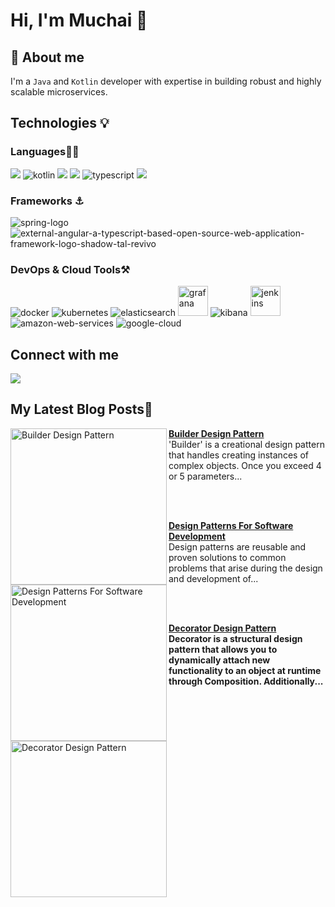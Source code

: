 # Hi, I'm Muchai 👋

<!--
**NdiranguMuchai/NdiranguMuchai** is a ✨ _special_ ✨ repository because its `README.md` (this file) appears on your GitHub profile.

Here are some ideas to get you started:

- 🔭 I’m currently working on ...
- 🌱 I’m currently learning ...
- 👯 I’m looking to collaborate on ...
- 🤔 I’m looking for help with ...
- 💬 Ask me about ...
- 📫 How to reach me: ...
- 😄 Pronouns: ...
- ⚡ Fun fact: ...
-->

## :rocket: About me

I'm a `Java` and `Kotlin` developer with expertise in building robust and highly scalable microservices. 

 
 ## Technologies :bulb:
 
 ### Languages✍🏼

<img src="https://img.icons8.com/color/48/000000/java-coffee-cup-logo--v2.png"/> <img src="https://img.icons8.com/color/48/kotlin.png" alt="kotlin"/> <img src="https://img.icons8.com/color/48/000000/html-5--v1.png"/>  <img src="https://img.icons8.com/color/48/000000/javascript--v1.png"/> <img src="https://img.icons8.com/color/48/typescript.png" alt="typescript"/> <img src="https://img.icons8.com/color/48/000000/css3.png"/> 


### Frameworks :anchor:

<img src="https://img.icons8.com/color/48/spring-logo.png" alt="spring-logo"/> <img src="https://img.icons8.com/external-tal-revivo-shadow-tal-revivo/48/external-angular-a-typescript-based-open-source-web-application-framework-logo-shadow-tal-revivo.png" alt="external-angular-a-typescript-based-open-source-web-application-framework-logo-shadow-tal-revivo"/>


### DevOps & Cloud Tools⚒️

<img src="https://img.icons8.com/color/48/docker.png" alt="docker"/> <img src="https://img.icons8.com/color/48/kubernetes.png" alt="kubernetes"/> <img src="https://img.icons8.com/color/48/elasticsearch.png" alt="elasticsearch"/> <img width="48" height="48" src="https://img.icons8.com/fluency/48/grafana.png" alt="grafana"/> <img src="https://img.icons8.com/color/48/kibana.png" alt="kibana"/> <img width="48" height="48" src="https://img.icons8.com/color/48/jenkins.png" alt="jenkins"/> <img src="https://img.icons8.com/color/48/amazon-web-services.png" alt="amazon-web-services"/> <img src="https://img.icons8.com/fluency/48/google-cloud.png" alt="google-cloud"/>
 
 
## Connect with me
  
<p align="left">  

<a href="https://www.linkedin.com/in/david-muchai-65b93317a/" target="blank"><img src="https://img.icons8.com/color/35/000000/linkedin.png"/></a>

</p>


## My Latest Blog Posts📖

<!-- HASHNODE_BLOG:START -->

<p align="left">
<a href="https://www.linkedin.com/pulse/builder-design-pattern-david-muchai-rotjf%3FtrackingId=R%252B16oxK6TgWrf2zhxBN2nA%253D%253D/?trackingId=R%2B16oxK6TgWrf2zhxBN2nA%3D%3D" title="Builder Design Pattern"><img src="https://github.com/NdiranguMuchai/NdiranguMuchai/assets/47880944/4facc13c-fc87-4b97-86db-5d523f068823" alt="Builder Design Pattern" width="250px" align="left" /></a>
<a href="https://www.linkedin.com/pulse/builder-design-pattern-david-muchai-rotjf%3FtrackingId=R%252B16oxK6TgWrf2zhxBN2nA%253D%253D/?trackingId=R%2B16oxK6TgWrf2zhxBN2nA%3D%3D" title="Builder Design Pattern"><strong>Builder Design Pattern</strong></a>
<br/> 'Builder' is a creational design pattern that handles creating instances of complex objects. Once you exceed 4 or 5 parameters... 
</p>
 <br/>
 <br/>

<p align="left">
<a href="https://www.linkedin.com/pulse/design-patterns-software-development-david-muchai-4cydf%3FtrackingId=2htDZqZQQ1uHXESRvSSEOA%253D%253D/?trackingId=2htDZqZQQ1uHXESRvSSEOA%3D%3D" title="Design Patterns For Software Development"><img src="https://github.com/NdiranguMuchai/NdiranguMuchai/assets/47880944/c8eeac96-afd7-4762-bcea-86386a4894f1" alt="Design Patterns For Software Development" width="250px" align="left" /></a>
<a href="https://www.linkedin.com/pulse/design-patterns-software-development-david-muchai-4cydf%3FtrackingId=2htDZqZQQ1uHXESRvSSEOA%253D%253D/?trackingId=2htDZqZQQ1uHXESRvSSEOA%3D%3D" title="Design Patterns For Software Development"><strong>Design Patterns For Software Development</strong></a>
<br/> Design patterns are reusable and proven solutions to common problems that arise during the design and development of...
</p>
 <br/>
 <br/>


<p align="left">
<a href="https://www.linkedin.com/pulse/decorator-design-pattern-david-muchai-nyiaf/" title="Decorator Design Pattern"><img src="https://github.com/NdiranguMuchai/NdiranguMuchai/assets/47880944/fd6ba926-7c99-479a-8de5-fddb6c75e60e" alt="Decorator Design Pattern" width="250px" align="left" /></a>
<a href="https://www.linkedin.com/pulse/decorator-design-pattern-david-muchai-nyiaf/" title="Decorator Design Pattern"><strong>Decorator Design Pattern</a>
<br/> Decorator is a structural design pattern that allows you to dynamically attach new functionality to an object at runtime through Composition. Additionally... 
</p>
 <br/> 
 <br/>
 
<!-- HASHNODE_BLOG:END -->
